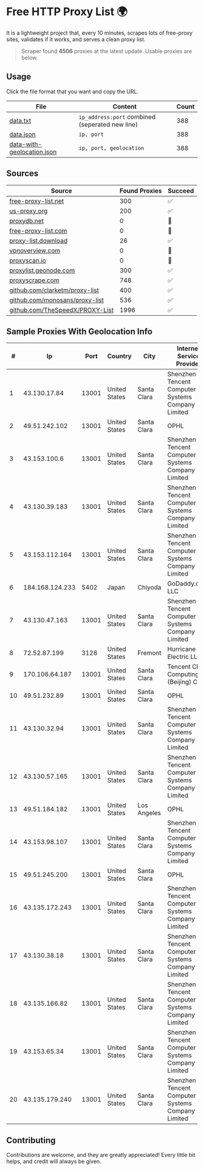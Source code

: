 
# Free HTTP Proxy List 🌍

It is a lightweight project that, every 10 minutes, scrapes lots of free-proxy sites, validates if it works, and serves a clean proxy list.


> Scraper found **4506** proxies at the latest update. Usable proxies are below.

## Usage

Click the file format that you want and copy the URL.


|File|Content|Count|
|----|-------|-----|
|[data.txt](https://raw.githubusercontent.com/themiralay/Proxy-List-World/master/data.txt)|`ip_address:port` combined (seperated new line)|388|
|[data.json](https://raw.githubusercontent.com/themiralay/Proxy-List-World/master/data.json)|`ip, port`|388|
|[data-with-geolocation.json](https://raw.githubusercontent.com/themiralay/Proxy-List-World/master/data-with-geolocation.json)|`ip, port, geolocation`|388|

## Sources

|Source|Found Proxies|Succeed|
|------|-------------|-------|
|[free-proxy-list.net](https://free-proxy-list.net)|300|✅|
|[us-proxy.org](https://www.us-proxy.org)|200|✅|
|[proxydb.net](http://proxydb.net)|0|🚫|
|[free-proxy-list.com](https://free-proxy-list.com/?page=&port=&type%5B%5D=http&type%5B%5D=https&up_time=0&search=Search)|0|🚫|
|[proxy-list.download](https://www.proxy-list.download/HTTP)|26|✅|
|[vpnoverview.com](https://vpnoverview.com/privacy/anonymous-browsing/free-proxy-servers)|0|🚫|
|[proxyscan.io](https://www.proxyscan.io)|0|🚫|
|[proxylist.geonode.com](https://proxylist.geonode.com/api/proxy-list?limit=300&page=1&sort_by=lastChecked&sort_type=desc&protocols=http,https)|300|✅|
|[proxyscrape.com](https://api.proxyscrape.com/v2/?request=displayproxies&protocol=http&timeout=10000&country=all&ssl=all&anonymity=all)|748|✅|
|[github.com/clarketm/proxy-list](https://raw.githubusercontent.com/clarketm/proxy-list/master/proxy-list-raw.txt)|400|✅|
|[github.com/monosans/proxy-list](https://raw.githubusercontent.com/monosans/proxy-list/main/proxies/http.txt)|536|✅|
|[github.com/TheSpeedX/PROXY-List](https://raw.githubusercontent.com/TheSpeedX/PROXY-List/master/http.txt)|1996|✅|


## Sample Proxies With Geolocation Info

|#|Ip|Port|Country|City|Internet Service Provider|
|-|--|----|-------|----|-------------------------|
|1|43.130.17.84|13001|United States|Santa Clara|Shenzhen Tencent Computer Systems Company Limited|
|2|49.51.242.102|13001|United States|Santa Clara|OPHL|
|3|43.153.100.6|13001|United States|Santa Clara|Shenzhen Tencent Computer Systems Company Limited|
|4|43.130.39.183|13001|United States|Santa Clara|Shenzhen Tencent Computer Systems Company Limited|
|5|43.153.112.164|13001|United States|Santa Clara|Shenzhen Tencent Computer Systems Company Limited|
|6|184.168.124.233|5402|Japan|Chiyoda|GoDaddy.com, LLC|
|7|43.130.47.163|13001|United States|Santa Clara|Shenzhen Tencent Computer Systems Company Limited|
|8|72.52.87.199|3128|United States|Fremont|Hurricane Electric LLC|
|9|170.106.64.187|13001|United States|Santa Clara|Tencent Cloud Computing (Beijing) Co|
|10|49.51.232.89|13001|United States|Santa Clara|OPHL|
|11|43.130.32.94|13001|United States|Santa Clara|Shenzhen Tencent Computer Systems Company Limited|
|12|43.130.57.165|13001|United States|Santa Clara|Shenzhen Tencent Computer Systems Company Limited|
|13|49.51.184.182|13001|United States|Los Angeles|OPHL|
|14|43.153.98.107|13001|United States|Santa Clara|Shenzhen Tencent Computer Systems Company Limited|
|15|49.51.245.200|13001|United States|Santa Clara|OPHL|
|16|43.135.172.243|13001|United States|Santa Clara|Shenzhen Tencent Computer Systems Company Limited|
|17|43.130.38.18|13001|United States|Santa Clara|Shenzhen Tencent Computer Systems Company Limited|
|18|43.135.166.82|13001|United States|Santa Clara|Shenzhen Tencent Computer Systems Company Limited|
|19|43.153.65.34|13001|United States|Santa Clara|Shenzhen Tencent Computer Systems Company Limited|
|20|43.135.179.240|13001|United States|Santa Clara|Shenzhen Tencent Computer Systems Company Limited|



## Contributing

Contributions are welcome, and they are greatly appreciated! Every
little bit helps, and credit will always be given.

